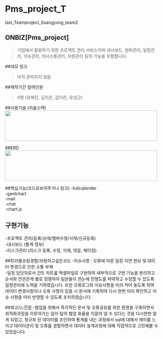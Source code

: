 # Pms_project_T
last_Teamproject_Ssangyong_team2

## ONBIZ[Pms_project] 
>기업에서 활용하기 위한 프로젝트 관리 서비스이며 대시보드, 범위관리, 일정관리, 이슈관리, 의사소통관리, 
자원관리 등의 기능을 포함합니다. 

##데모 링크
> 아직 준비되지 않음 

##제작기간 참여인원
> 4명 (유혜진, 김지은, 김다은, 유성근)  

##사용기술 (끼술스택)
<img src = "https://github.com/heyjinss/Pms_project_T/issues/2#issue-1052673067" width ="500" height="100">

##ERD
<img src = "https://github.com/heyjinss/Pms_project_T/issues/1#issue-1052672322 " width ="500" height="100">

##핵심기능(코드로보여주거나 링크)
-fullcalender</br>
-gantchart</br>
-mail</br>
-chat</br>
-chart.js</br>

## 구현기능 
-프로젝트 관리(등록/상세/멤버수정/삭제/신규등록) </br>
-대시보드 (통계 정보) </br>
-리스크관리 (리스크 등록, 수정, 삭제, 댓글, 페이징)</br>



##트러블슈팅경험/자랑하고싶은코드
-이슈사항 : 오류에 따른 일정 지연 현상 및 데이터 변경으로 인한 소통 부재  </br>
-일정 담당자로서 간트 차트를 엑셀파일로 구현하여 세부적으로 구현 기능을 분리하고 순서와 연관관계 별로 정렬하여 팀원들이 한눈에 진행도를 파악하고 수정할 수 있도록 일정관리에 노력을 기하였습니다. 또한 오류로그와 이슈사항을 미리 적어 놓도록 하여 데이터 변경사항이나 오류 사항이 있을 시 문서에 기록하여 다시 한번 미리 확인하고 이슈 사항을 미리 반영할 수 있도록 조치하였습니다.


##회고/느낀점 
-협업을 위해서 즉각적인 문서 및 오류공유를 위한 환경을 구축하면서 최적화과정을 이루어가는 일이 팀의 협업 효율을 이끌어 낼 수 있다는 것을 다시한번 알게 되었고, 정규화 된 데이터를 조인하여 통계를 내는 과정에서 sql에 대해서 재미를 느끼고 데이터관리 및 오류를 경험하면서 데이터 설계과정에 대해 직접적으로 고민해볼 수 있었습니다. 
